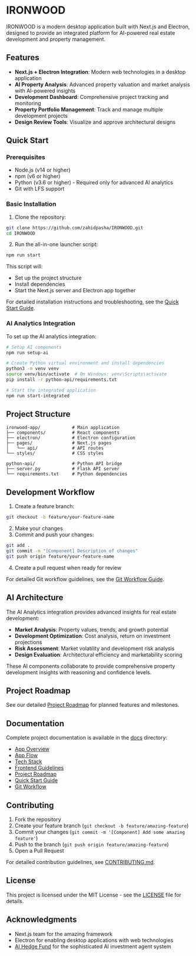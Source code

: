 # IRONWOOD

IRONWOOD is a modern desktop application built with Next.js and Electron, designed to provide an integrated platform for AI-powered real estate development and property management.

## Features

- **Next.js + Electron Integration**: Modern web technologies in a desktop application
- **AI Property Analysis**: Advanced property valuation and market analysis with AI-powered insights
- **Development Dashboard**: Comprehensive project tracking and monitoring
- **Property Portfolio Management**: Track and manage multiple development projects
- **Design Review Tools**: Visualize and approve architectural designs

## Quick Start

### Prerequisites

- Node.js (v14 or higher)
- npm (v6 or higher)
- Python (v3.6 or higher) - Required only for advanced AI analytics
- Git with LFS support

### Basic Installation

1. Clone the repository:
```bash
git clone https://github.com/zahidpasha/IRONWOOD.git
cd IRONWOOD
```

2. Run the all-in-one launcher script:
```bash
npm run start
```

This script will:
- Set up the project structure
- Install dependencies
- Start the Next.js server and Electron app together

For detailed installation instructions and troubleshooting, see the [Quick Start Guide](./docs/06-Quick-Start-Guide.md).

### AI Analytics Integration

To set up the AI analytics integration:

```bash
# Setup AI components
npm run setup-ai

# Create Python virtual environment and install dependencies
python3 -m venv venv
source venv/bin/activate  # On Windows: venv\Scripts\activate
pip install -r python-api/requirements.txt

# Start the integrated application
npm run start-integrated
```

## Project Structure

```
ironwood-app/            # Main application
├── components/          # React components
├── electron/            # Electron configuration
├── pages/               # Next.js pages
│   └── api/             # API routes
└── styles/              # CSS styles

python-api/              # Python API bridge
├── server.py            # Flask API server
└── requirements.txt     # Python dependencies
```

## Development Workflow

1. Create a feature branch:
```bash
git checkout -b feature/your-feature-name
```

2. Make your changes
3. Commit and push your changes:
```bash
git add .
git commit -m "[Component] Description of changes"
git push origin feature/your-feature-name
```

4. Create a pull request when ready for review

For detailed Git workflow guidelines, see the [Git Workflow Guide](./docs/07-Git-Workflow.md).

## AI Architecture

The AI Analytics integration provides advanced insights for real estate development:

- **Market Analysis**: Property values, trends, and growth potential
- **Development Optimization**: Cost analysis, return on investment projections
- **Risk Assessment**: Market volatility and development risk analysis
- **Design Evaluation**: Architectural efficiency and marketability scoring

These AI components collaborate to provide comprehensive property development insights with reasoning and confidence levels.

## Project Roadmap

See our detailed [Project Roadmap](./docs/05-Project-Roadmap.md) for planned features and milestones.

## Documentation

Complete project documentation is available in the [docs](./docs) directory:

- [App Overview](./docs/01-App-Overview.md)
- [App Flow](./docs/02-App-Flow.md)
- [Tech Stack](./docs/03-Tech-Stack.md)
- [Frontend Guidelines](./docs/04-Frontend-Guidelines.md)
- [Project Roadmap](./docs/05-Project-Roadmap.md)
- [Quick Start Guide](./docs/06-Quick-Start-Guide.md)
- [Git Workflow](./docs/07-Git-Workflow.md)

## Contributing

1. Fork the repository
2. Create your feature branch (`git checkout -b feature/amazing-feature`)
3. Commit your changes (`git commit -m '[Component] Add some amazing feature'`)
4. Push to the branch (`git push origin feature/amazing-feature`)
5. Open a Pull Request

For detailed contribution guidelines, see [CONTRIBUTING.md](./CONTRIBUTING.md).

## License

This project is licensed under the MIT License - see the [LICENSE](./LICENSE) file for details.

## Acknowledgments

- Next.js team for the amazing framework
- Electron for enabling desktop applications with web technologies
- [AI Hedge Fund](https://github.com/virattt/ai-hedge-fund) for the sophisticated AI investment agent system